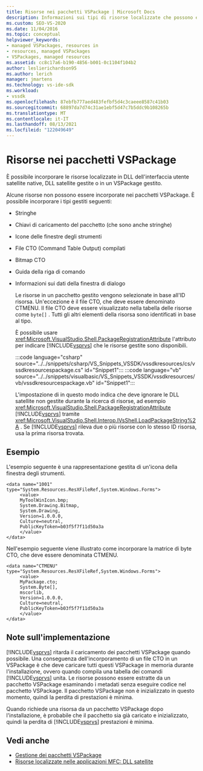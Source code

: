 ```yaml
---
title: Risorse nei pacchetti VSPackage | Microsoft Docs
description: Informazioni sui tipi di risorse localizzate che possono essere incorporati nei pacchetti VSPackage. È anche possibile incorporare le risorse nelle DLL native dell'interfaccia utente satellite o nelle DLL satellite gestite.
ms.custom: SEO-VS-2020
ms.date: 11/04/2016
ms.topic: conceptual
helpviewer_keywords:
- managed VSPackages, resources in
- resources, managed VSPackages
- VSPackages, managed resources
ms.assetid: cc8c17a6-b190-4856-b001-0c1104f104b2
author: leslierichardson95
ms.author: lerich
manager: jmartens
ms.technology: vs-ide-sdk
ms.workload:
- vssdk
ms.openlocfilehash: 87ebfb777aed483fefbf5d4c3caeee8587c41b03
ms.sourcegitcommit: 68897da7d74c31ae1ebf5d47c7b5ddc9b108265b
ms.translationtype: MT
ms.contentlocale: it-IT
ms.lasthandoff: 08/13/2021
ms.locfileid: "122049649"
---
```

# <a name="resources-in-vspackages"></a>Risorse nei pacchetti VSPackage
È possibile incorporare le risorse localizzate in DLL dell'interfaccia utente satellite native, DLL satellite gestite o in un VSPackage gestito.

 Alcune risorse non possono essere incorporate nei pacchetti VSPackage. È possibile incorporare i tipi gestiti seguenti:

- Stringhe

- Chiavi di caricamento del pacchetto (che sono anche stringhe)

- Icone delle finestre degli strumenti

- File CTO (Command Table Output) compilati

- Bitmap CTO

- Guida della riga di comando

- Informazioni sui dati della finestra di dialogo

  Le risorse in un pacchetto gestito vengono selezionate in base all'ID risorsa. Un'eccezione è il file CTO, che deve essere denominato CTMENU. Il file CTO deve essere visualizzato nella tabella delle risorse come `byte[]` . Tutti gli altri elementi della risorsa sono identificati in base al tipo.

  È possibile usare <xref:Microsoft.VisualStudio.Shell.PackageRegistrationAttribute> l'attributo per indicare [!INCLUDE[vsprvs](../../code-quality/includes/vsprvs_md.md)] che le risorse gestite sono disponibili.

  :::code language="csharp" source="../../snippets/csharp/VS_Snippets_VSSDK/vssdkresources/cs/vssdkresourcespackage.cs" id="Snippet1":::
  :::code language="vb" source="../../snippets/visualbasic/VS_Snippets_VSSDK/vssdkresources/vb/vssdkresourcespackage.vb" id="Snippet1":::

  L'impostazione di in questo modo indica che deve ignorare le DLL satellite non gestite durante la ricerca di risorse, ad esempio <xref:Microsoft.VisualStudio.Shell.PackageRegistrationAttribute> [!INCLUDE[vsprvs](../../code-quality/includes/vsprvs_md.md)] tramite <xref:Microsoft.VisualStudio.Shell.Interop.IVsShell.LoadPackageString%2A> . Se [!INCLUDE[vsprvs](../../code-quality/includes/vsprvs_md.md)] rileva due o più risorse con lo stesso ID risorsa, usa la prima risorsa trovata.

## <a name="example"></a>Esempio
 L'esempio seguente è una rappresentazione gestita di un'icona della finestra degli strumenti.

```
<data name="1001"
type="System.Resources.ResXFileRef,System.Windows.Forms">
     <value>
     MyToolWinIcon.bmp;
     System.Drawing.Bitmap,
     System.Drawing,
     Version=1.0.0.0,
     Culture=neutral,
     PublicKeyToken=b03f5f7f11d50a3a
     </value>
</data>
```

 Nell'esempio seguente viene illustrato come incorporare la matrice di byte CTO, che deve essere denominata CTMENU.

```
<data name="CTMENU"
type="System.Resources.ResXFileRef,System.Windows.Forms">
     <value>
     MyPackage.cto;
     System.Byte[],
     mscorlib,
     Version=1.0.0.0,
     Culture=neutral,
     PublicKeyToken=b03f5f7f11d50a3a
     </value>
</data>
```

## <a name="implementation-notes"></a>Note sull'implementazione
 [!INCLUDE[vsprvs](../../code-quality/includes/vsprvs_md.md)] ritarda il caricamento dei pacchetti VSPackage quando possibile. Una conseguenza dell'incorporamento di un file CTO in un VSPackage è che deve caricare tutti questi VSPackage in memoria durante l'installazione, ovvero quando compila una tabella dei comandi [!INCLUDE[vsprvs](../../code-quality/includes/vsprvs_md.md)] unita. Le risorse possono essere estratte da un pacchetto VSPackage esaminando i metadati senza eseguire codice nel pacchetto VSPackage. Il pacchetto VSPackage non è inizializzato in questo momento, quindi la perdita di prestazioni è minima.

 Quando richiede una risorsa da un pacchetto VSPackage dopo l'installazione, è probabile che il pacchetto sia già caricato e inizializzato, quindi la perdita di [!INCLUDE[vsprvs](../../code-quality/includes/vsprvs_md.md)] prestazioni è minima.

## <a name="see-also"></a>Vedi anche
- [Gestione dei pacchetti VSPackage](../../extensibility/managing-vspackages.md)
- [Risorse localizzate nelle applicazioni MFC: DLL satellite](/cpp/build/localized-resources-in-mfc-applications-satellite-dlls)
